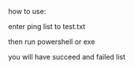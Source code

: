 how to use:

enter ping list to test.txt

then run powershell or exe 

you will have succeed and failed list

